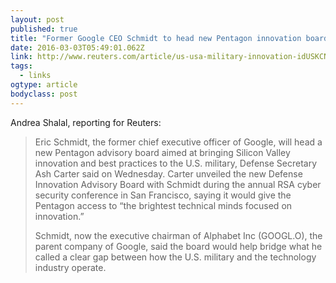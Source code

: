 ```yaml
---
layout: post 
published: true 
title: "Former Google CEO Schmidt to head new Pentagon innovation board" 
date: 2016-03-03T05:49:01.062Z 
link: http://www.reuters.com/article/us-usa-military-innovation-idUSKCN0W421V 
tags:
  - links
ogtype: article 
bodyclass: post 
---
```


Andrea Shalal, reporting for Reuters:

> Eric Schmidt, the former chief executive officer of Google, will head a new Pentagon advisory board aimed at bringing Silicon Valley innovation and best practices to the U.S. military, Defense Secretary Ash Carter said on Wednesday. Carter unveiled the new Defense Innovation Advisory Board with Schmidt during the annual RSA cyber security conference in San Francisco, saying it would give the Pentagon access to “the brightest technical minds focused on innovation.”
> 
> Schmidt, now the executive chairman of Alphabet Inc (GOOGL.O), the parent company of Google, said the board would help bridge what he called a clear gap between how the U.S. military and the technology industry operate.